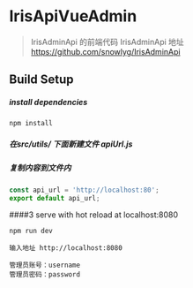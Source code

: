 # IrisApiVueAdmin

> IrisAdminApi 的前端代码
> IrisAdminApi 地址 https://github.com/snowlyg/IrisAdminApi

## Build Setup


##### install dependencies

```
npm install
```


##### 在src/utils/ 下面新建文件 apiUrl.js

##### 复制内容到文件内

```js
const api_url = 'http://localhost:80';
export default api_url;

```


####3 serve with hot reload at localhost:8080

```
npm run dev
```


```
输入地址 http://localhost:8080

管理员账号：username
管理员密码：password
```

